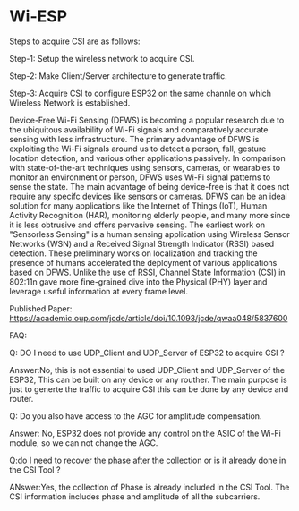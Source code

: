 # Wi-ESP

Steps to acquire CSI are as follows:

Step-1: Setup the wireless network to acquire CSI.

Step-2: Make Client/Server architecture to generate traffic.

Step-3: Acquire CSI to configure ESP32 on the same channle on which Wireless Network is established.

Device-Free Wi-Fi Sensing (DFWS) is becoming a popular research due to the ubiquitous availability of Wi-Fi signals and comparatively accurate sensing with less infrastructure. The primary advantage of DFWS is exploiting the Wi-Fi signals around us to detect a person, fall, gesture location detection, and various other applications passively. In comparison with state-of-the-art techniques using sensors, cameras, or wearables to monitor an environment or person, DFWS uses Wi-Fi signal patterns to sense the state. The main advantage of being device-free is that it does not require any specifc devices like sensors or cameras. DFWS can be an ideal solution for many applications like the Internet of Things (IoT), Human Activity Recognition (HAR), monitoring elderly people, and many more since it is less obtrusive and offers pervasive sensing. The earliest work on "Sensorless Sensing" is a human sensing application using Wireless Sensor Networks (WSN) and a Received Signal Strength Indicator (RSSI) based detection. These preliminary works on localization and tracking the presence of humans accelerated the deployment of various applications based on DFWS. Unlike the use of RSSI, Channel State Information (CSI) in 802:11n gave more fine-grained dive into the Physical (PHY) layer and leverage useful information at every frame level.

Published Paper:
https://academic.oup.com/jcde/article/doi/10.1093/jcde/qwaa048/5837600


FAQ:

Q: DO I need to use UDP_Client and UDP_Server of ESP32 to acquire CSI ?

Answer:No, this is not essential to used UDP_Client and UDP_Server of the ESP32, This can be built on any device or any routher. The main purpose is just to generte the traffic to acquire CSI this can be done by any device and router.


Q: Do you also have access to the AGC for amplitude compensation. 

Answer: No, ESP32 does not provide any control on the ASIC of the Wi-Fi module, so we can not change the AGC.

Q:do I need to recover  the phase after the collection or is it already done in the CSI Tool ?

ANswer:Yes, the collection of Phase is already included in the CSI Tool. The CSI information includes phase and amplitude of all the subcarriers. 
